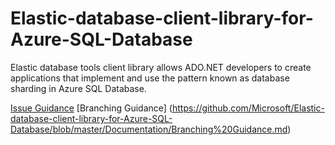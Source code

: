 # Elastic-database-client-library-for-Azure-SQL-Database
Elastic database tools client library allows ADO.NET developers to create applications that implement and use the pattern known as database sharding in Azure SQL Database.

[Issue Guidance](https://github.com/Microsoft/Elastic-database-client-library-for-Azure-SQL-Database/blob/master/Documentation/Issue%20Guidance.md)
[Branching Guidance] (https://github.com/Microsoft/Elastic-database-client-library-for-Azure-SQL-Database/blob/master/Documentation/Branching%20Guidance.md)
